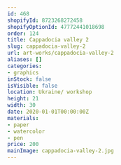```yaml
---
id: 468
shopifyId: 8723268272458
shopifyOptionId: 47772441018698
order: 124
title: Cappadocia valley 2
slug: cappadocia-valley-2
url: art-works/cappadocia-valley-2
aliases: []
categories:
- graphics
inStock: false
isVisible: false
location: Ukraine/ workshop
height: 21
width: 30
date: 2020-01-01T00:00:00Z
materials:
- paper
- watercolor
- pen
price: 200
mainImage: cappadocia-valley-2.jpg
---
```

